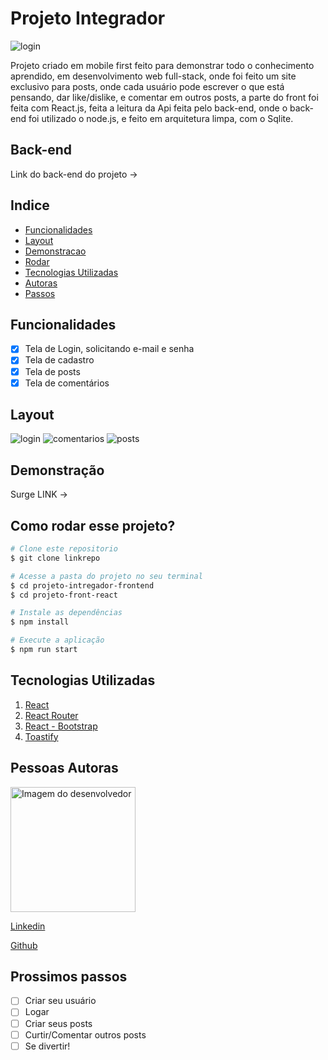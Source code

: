 # Projeto Integrador

![login](https://github.com/Gabrielgarg/projeto-intregador-frontend/assets/111094464/a95b4d44-9930-4391-91b9-5c7a7382ee81)

Projeto criado em mobile first feito para demonstrar todo o conhecimento aprendido, em desenvolvimento web full-stack, onde foi feito um site exclusivo para posts, onde cada usuário pode escrever o que está pensando, dar like/dislike, e comentar em outros posts, a parte do front foi feita com React.js, feita a leitura da Api feita pelo back-end, onde o back-end foi utilizado o node.js, e feito em arquitetura limpa, com o Sqlite.

## Back-end
Link do back-end do projeto ->

## Indice

- <a href="#-funcionalidades">Funcionalidades</a>
- <a href="#-layout">Layout</a>
- <a href="#-demonstracao">Demonstracao</a>
- <a href="#-rodar">Rodar</a>
- <a href="#-tecnologias">Tecnologias Utilizadas</a>
- <a href="#-autoras">Autoras</a>
- <a href="#-passos">Passos</a>

## Funcionalidades

- [x] Tela de Login, solicitando e-mail e senha
- [x] Tela de cadastro
- [x] Tela de posts
- [x] Tela de comentários

## Layout

![login](https://github.com/Gabrielgarg/projeto-intregador-frontend/assets/111094464/a95b4d44-9930-4391-91b9-5c7a7382ee81)
![comentarios](https://github.com/Gabrielgarg/projeto-intregador-frontend/assets/111094464/af19c561-0056-46e6-9427-1a20405defd9)
![posts](https://github.com/Gabrielgarg/projeto-intregador-frontend/assets/111094464/7947289c-d363-4bfe-8883-9c5df8afada4)



## Demonstração

Surge
LINK -> 

## Como rodar esse projeto?

```bash
# Clone este repositorio
$ git clone linkrepo

# Acesse a pasta do projeto no seu terminal
$ cd projeto-intregador-frontend
$ cd projeto-front-react

# Instale as dependências
$ npm install

# Execute a aplicação
$ npm run start
```

## Tecnologias Utilizadas

1. [React](https://pt-br.reactjs.org/)
2. [React Router](https://pokeapi.co/)
3. [React - Bootstrap](https://react-bootstrap.github.io/)
4. [Toastify](https://fkhadra.github.io/react-toastify/introduction)

## Pessoas Autoras

<img style= "width:200px" src="https://user-images.githubusercontent.com/111094464/235818169-a2c160dd-3fbc-46e2-b9a9-088000e10b2d.png" alt="Imagem do desenvolvedor"></img>

[Linkedin](https://www.linkedin.com/in/gabriel-garuthi/) 

[Github](https://github.com/Gabrielgarg)

## Prossimos passos

- [ ] Criar seu usuário
- [ ] Logar
- [ ] Criar seus posts
- [ ] Curtir/Comentar outros posts
- [ ] Se divertir!
